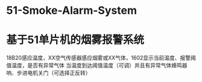 # 51-Smoke-Alarm-System
# 基于51单片机的烟雾报警系统
18B20感应温度，XX空气传感器感应烟雾或XX气体，1602显示当前温度、报警阈值温度，是否有异常气体
当温度到达阈值温度（可调）并且有异常气体蜂鸣器响、步进电机关门（可选择正反转）

